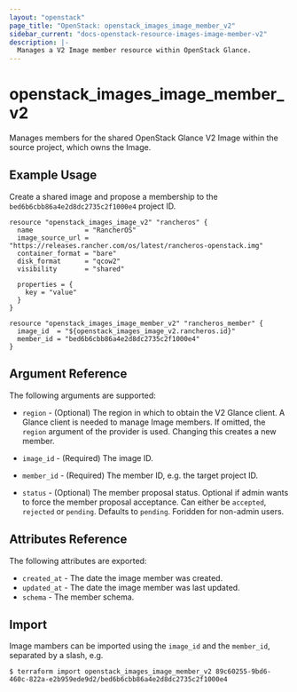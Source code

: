 ```yaml
---
layout: "openstack"
page_title: "OpenStack: openstack_images_image_member_v2"
sidebar_current: "docs-openstack-resource-images-image-member-v2"
description: |-
  Manages a V2 Image member resource within OpenStack Glance.
---
```


# openstack\_images\_image\_member\_v2

Manages members for the shared OpenStack Glance V2 Image within the source
project, which owns the Image.

## Example Usage

Create a shared image and propose a membership to the
`bed6b6cbb86a4e2d8dc2735c2f1000e4` project ID.

```hcl
resource "openstack_images_image_v2" "rancheros" {
  name             = "RancherOS"
  image_source_url = "https://releases.rancher.com/os/latest/rancheros-openstack.img"
  container_format = "bare"
  disk_format      = "qcow2"
  visibility       = "shared"

  properties = {
    key = "value"
  }
}

resource "openstack_images_image_member_v2" "rancheros_member" {
  image_id  = "${openstack_images_image_v2.rancheros.id}"
  member_id = "bed6b6cbb86a4e2d8dc2735c2f1000e4"
}
```

## Argument Reference

The following arguments are supported:

* `region` - (Optional) The region in which to obtain the V2 Glance client.
   A Glance client is needed to manage Image members. If omitted, the `region`
   argument of the provider is used. Changing this creates a new member.

* `image_id` - (Required) The image ID.

* `member_id` - (Required) The member ID, e.g. the target project ID.

* `status` - (Optional) The member proposal status. Optional if admin wants to
  force the member proposal acceptance. Can either be `accepted`, `rejected` or
  `pending`. Defaults to `pending`. Foridden for non-admin users.

## Attributes Reference

The following attributes are exported:

* `created_at` - The date the image member was created.
* `updated_at` - The date the image member was last updated.
* `schema` - The member schema.

## Import

Image mambers can be imported using the `image_id` and the `member_id`,
separated by a slash, e.g.

```
$ terraform import openstack_images_image_member_v2 89c60255-9bd6-460c-822a-e2b959ede9d2/bed6b6cbb86a4e2d8dc2735c2f1000e4
```
